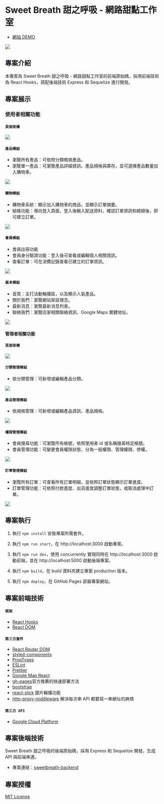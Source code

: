 # Sweet Breath 甜之呼吸 - 網路甜點工作室

- [網站 DEMO](https://corekang.github.io/sweetbreath/#/)

![](./img/localhost-index02-20210106.png)

## 專案介紹

本專案為 Sweet Breath 甜之呼吸 - 網路甜點工作室的前端原始碼，採用前端技術為 React Hooks，搭配後端技術
Express 和 Sequelize 進行開發。

## 專案展示

### 使用者相關功能

#### `頁面架構`

![](./img/userflow-client-v3-20210104.png)

#### `產品模組`

- 瀏覽所有產品：可依照分類檢視產品。
- 瀏覽單一產品：可瀏覽產品詳細資訊、產品規格與庫存，並可選擇產品數量加入購物車。

![](./img/model_product_user.gif)

#### `購物模組`

- 購物車系統：顯示加入購物車的商品，並顯示訂單摘要。
- 結帳功能：導向登入頁面，登入後輸入配送資料，確認訂單資訊和總額後，即可建立訂單。

![](./img/model_creatOrder.gif)

#### `會員模組`

- 會員註冊功能
- 會員身分驗證功能：登入後可查看或編輯個人相關資訊。
- 查看訂單：可在消費記錄查看已建立的訂單資訊。

![](./img/)

#### `基本模組`

- 首頁：主打活動輪播區，以及顯示人氣產品。
- 關於我們：瀏覽網站架設理念。
- 最新消息：瀏覽最新消息列表。
- 聯絡我們：瀏覽店家相關聯絡資訊、Google Maps 實體地址。

![](./img/model_basic.gif)

#### 管理者相關功能

#### `頁面架構`

![](./img/userflow-admin-v3-20210104.png)

#### `分類管理模組`

- 依分類管理：可新增或編輯產品分類。

![](./img/model_admin_category.gif)

#### `產品管理模組`

- 依規格管理：可新增或編輯產品資訊、產品規格。

![](./img/)

#### `權限管理模組`

- 會員搜尋功能：可瀏覽所有帳號，依照使用者 id 或名稱搜尋特定帳號。
- 會員管理功能：可變更會員權限狀態，分為一般權限、管理權限、停權。

![](./img/model_admin_member.gif)

#### `訂單管理模組`

- 瀏覽所有訂單：可查看所有訂單明細，並依照訂單狀態顯示訂單進度。
- 訂單管理功能：可依照付款進度、出貨進度調整訂單狀態，或取消處理中訂單。

![](./img/model_admin_order.gif)

## 專案執行

1. 執行 `npm install` 安裝專案所需套件。

2. 執行 `npm run start`，在 http://localhost:3000 啟動專案。

3. 執行 `npm run dev`，使用 concurrently 實現同時在 http://localhost:3000 啟動前端，並在 http://localhost:5000 啟動後端專案。

4. 執行 `npm build`，在 build 資料夾建立專案 production 版本。

5. 執行 `npm deploy`，在 GitHub Pages 部屬專案網站。

## 專案前端技術

#### `框架`

- [React Hooks](https://reactjs.org/)
- [React DOM](https://www.npmjs.com/package/react-dom)

#### `第三方套件`

- [React Router DOM](https://reactrouter.com/)
- [styled-components](https://styled-components.com/)
- [PropTypes](https://www.npmjs.com/package/prop-types)
- [ESLint](https://eslint.org/)
- [Prettier](https://prettier.io/)
- [Google Map React](https://github.com/google-map-react/google-map-react)
- [gh-pages](https://create-react-app.dev/docs/deployment/)官方推薦的快速部署方法
- [bootstrap](https://getbootstrap.com/)
- [react-slick](https://react-slick.neostack.com/) 圖片輪播功能
- [http-proxy-middleware](https://www.npmjs.com/package/http-proxy-middleware) 解決每次串 API 都要寫一串網址的麻煩

#### `第三方 API`

- [Google Cloud Platform](https://cloud.google.com/)

## 專案後端技術

Sweet Breath 甜之呼吸的後端原始碼，採用 Express 和 Sequelize 開發，生成 API 與前端串連。

- 專案連結：[sweetbreath-backend](https://github.com/ivymuchacha/sweetbreath-backend)

## 專案授權

[MIT License](https://choosealicense.com/licenses/mit/)
